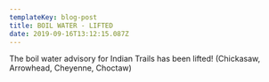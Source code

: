 ```yaml
---
templateKey: blog-post
title: BOIL WATER - LIFTED
date: 2019-09-16T13:12:15.087Z
---
```

The boil water advisory for Indian Trails has been lifted! (Chickasaw, Arrowhead, Cheyenne, Choctaw)
